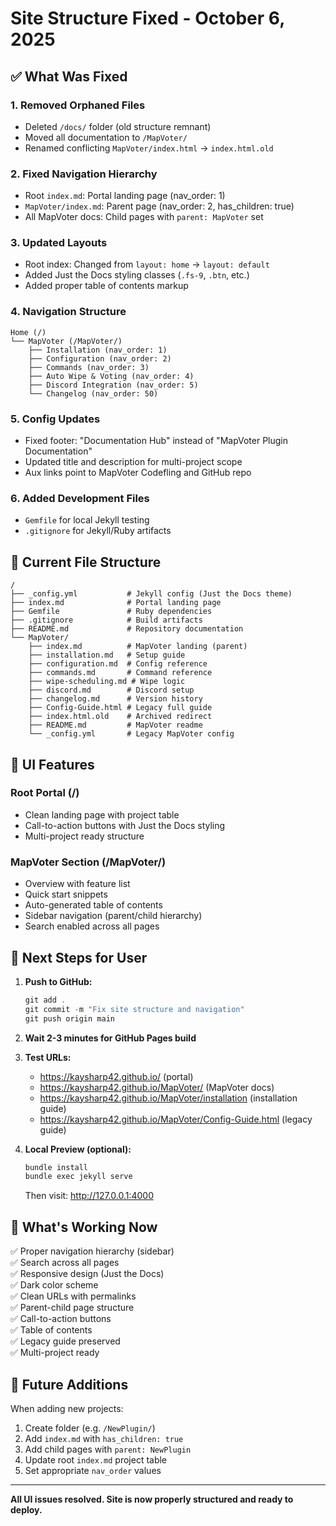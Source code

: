 # Site Structure Fixed - October 6, 2025

## ✅ What Was Fixed

### 1. **Removed Orphaned Files**
- Deleted `/docs/` folder (old structure remnant)
- Moved all documentation to `/MapVoter/`
- Renamed conflicting `MapVoter/index.html` → `index.html.old`

### 2. **Fixed Navigation Hierarchy**
- Root `index.md`: Portal landing page (nav_order: 1)
- `MapVoter/index.md`: Parent page (nav_order: 2, has_children: true)
- All MapVoter docs: Child pages with `parent: MapVoter` set

### 3. **Updated Layouts**
- Root index: Changed from `layout: home` → `layout: default`
- Added Just the Docs styling classes (`.fs-9`, `.btn`, etc.)
- Added proper table of contents markup

### 4. **Navigation Structure**
```
Home (/)
└── MapVoter (/MapVoter/)
    ├── Installation (nav_order: 1)
    ├── Configuration (nav_order: 2)
    ├── Commands (nav_order: 3)
    ├── Auto Wipe & Voting (nav_order: 4)
    ├── Discord Integration (nav_order: 5)
    └── Changelog (nav_order: 50)
```

### 5. **Config Updates**
- Fixed footer: "Documentation Hub" instead of "MapVoter Plugin Documentation"
- Updated title and description for multi-project scope
- Aux links point to MapVoter Codefling and GitHub repo

### 6. **Added Development Files**
- `Gemfile` for local Jekyll testing
- `.gitignore` for Jekyll/Ruby artifacts

## 🚀 Current File Structure

```
/
├── _config.yml           # Jekyll config (Just the Docs theme)
├── index.md              # Portal landing page
├── Gemfile               # Ruby dependencies
├── .gitignore            # Build artifacts
├── README.md             # Repository documentation
└── MapVoter/
    ├── index.md          # MapVoter landing (parent)
    ├── installation.md   # Setup guide
    ├── configuration.md  # Config reference
    ├── commands.md       # Command reference
    ├── wipe-scheduling.md # Wipe logic
    ├── discord.md        # Discord setup
    ├── changelog.md      # Version history
    ├── Config-Guide.html # Legacy full guide
    ├── index.html.old    # Archived redirect
    ├── README.md         # MapVoter readme
    └── _config.yml       # Legacy MapVoter config
```

## 🎨 UI Features

### Root Portal (/)
- Clean landing page with project table
- Call-to-action buttons with Just the Docs styling
- Multi-project ready structure

### MapVoter Section (/MapVoter/)
- Overview with feature list
- Quick start snippets
- Auto-generated table of contents
- Sidebar navigation (parent/child hierarchy)
- Search enabled across all pages

## 📝 Next Steps for User

1. **Push to GitHub:**
   ```powershell
   git add .
   git commit -m "Fix site structure and navigation"
   git push origin main
   ```

2. **Wait 2-3 minutes for GitHub Pages build**

3. **Test URLs:**
   - https://kaysharp42.github.io/ (portal)
   - https://kaysharp42.github.io/MapVoter/ (MapVoter docs)
   - https://kaysharp42.github.io/MapVoter/installation (installation guide)
   - https://kaysharp42.github.io/MapVoter/Config-Guide.html (legacy guide)

4. **Local Preview (optional):**
   ```powershell
   bundle install
   bundle exec jekyll serve
   ```
   Then visit: http://127.0.0.1:4000

## 🎯 What's Working Now

✅ Proper navigation hierarchy (sidebar)  
✅ Search across all pages  
✅ Responsive design (Just the Docs)  
✅ Dark color scheme  
✅ Clean URLs with permalinks  
✅ Parent-child page structure  
✅ Call-to-action buttons  
✅ Table of contents  
✅ Legacy guide preserved  
✅ Multi-project ready  

## 🔄 Future Additions

When adding new projects:
1. Create folder (e.g. `/NewPlugin/`)
2. Add `index.md` with `has_children: true`
3. Add child pages with `parent: NewPlugin`
4. Update root `index.md` project table
5. Set appropriate `nav_order` values

---

**All UI issues resolved. Site is now properly structured and ready to deploy.**

